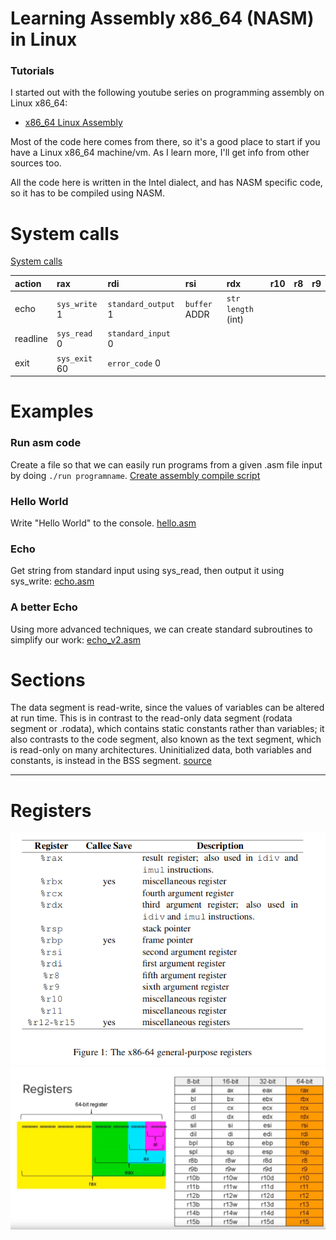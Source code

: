# Learning Assembly x86_64 (NASM) in Linux
### Tutorials
I started out with the following youtube series on programming assembly on Linux x86_64:
- [x86_64 Linux Assembly](https://www.youtube.com/playlist?list=PLetF-YjXm-sCH6FrTz4AQhfH6INDQvQSn)

Most of the code here comes from there, so it's a good place to start if you have a Linux x86_64 machine/vm.
As I learn more, I'll get info from other sources too.

All the code here is written in the Intel dialect, and has NASM specific code, so it has to be compiled using NASM.

# System calls
[System calls](https://blog.rchapman.org/posts/Linux_System_Call_Table_for_x86_64/)

| action | rax | rdi | rsi | rdx | r10 | r8 | r9 |
| :----- | :-- | :-- | :-- | :-- | :-- | :- | :- |
| echo     | `sys_write` 1  | `standard_output` 1  | `buffer` ADDR | `str length` (int) | | | | |
| readline | `sys_read` 0   | `standard_input` 0   | | |  | | | |
| exit     | `sys_exit` 60  | `error_code` 0       | | |  | | | |



# Examples
### Run asm code
Create a file so that we can easily run programs from a given .asm file input by doing `./run programname`. 
[Create assembly compile script](code/run.md)

### Hello World
Write "Hello World" to the console. [hello.asm](examples/hello.asm)

### Echo
Get string from standard input using sys_read, then output it using sys_write: [echo.asm](examples/echo.asm)

### A better Echo
Using more advanced techniques, we can create standard subroutines to simplify our work: [echo_v2.asm](examples/echo_v2.asm)

# Sections
The data segment is read-write, since the values of variables can be altered at run time. This is in contrast to the read-only data segment (rodata segment or .rodata), which contains static constants rather than variables; it also contrasts to the code segment, also known as the text segment, which is read-only on many architectures. Uninitialized data, both variables and constants, is instead in the BSS segment. [source](https://en.wikipedia.org/wiki/Data_segment)


---

# Registers
[![registers](registers2.png)](https://www.classes.cs.uchicago.edu/archive/2009/spring/22620-1/docs/handout-03.pdf)
![registers](registers.png)
